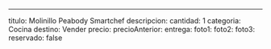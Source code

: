 ---
titulo: Molinillo Peabody Smartchef
descripcion: 
cantidad: 1
categoria: Cocina
destino: Vender
precio: 
precioAnterior: 
entrega: 
foto1: 
foto2: 
foto3: 
reservado: false
